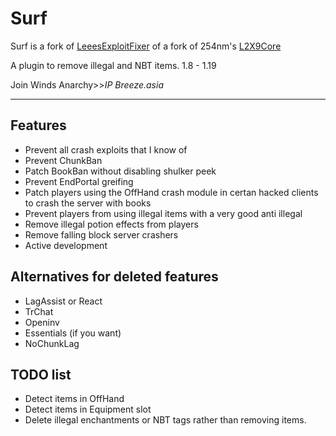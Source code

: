 # Surf
Surf is a fork of [LeeesExploitFixer](https://github.com/XeraPlugins/LeeesExploitFixer-3.0) of a fork of 254nm's [L2X9Core](https://github.com/254nm/L2X9Core)

A plugin to remove illegal and NBT items. 1.8 - 1.19

Join Winds Anarchy>>*IP Breeze.asia*
___

## Features

* Prevent all crash exploits that I know of
* Prevent ChunkBan
* Patch BookBan without disabling shulker peek
* Prevent EndPortal greifing
* Patch players using the OffHand crash module in certan hacked clients to crash the server with books
* Prevent players from using illegal items with a very good anti illegal
* Remove illegal potion effects from players
* Remove falling block server crashers
* Active development

## Alternatives for deleted features
* LagAssist or React
* TrChat
* Openinv
* Essentials (if you want)
* NoChunkLag

## TODO list
* Detect items in OffHand
* Detect items in Equipment slot
* Delete illegal enchantments or NBT tags rather than removing items.
